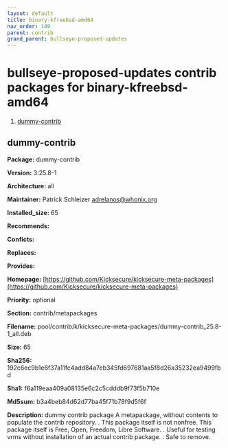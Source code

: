 ```yaml
---
layout: default
title: binary-kfreebsd-amd64
nav_order: 149
parent: contrib
grand_parent: bullseye-proposed-updates
---
```


# bullseye-proposed-updates contrib packages for binary-kfreebsd-amd64


  1. [dummy-contrib](#dummy-contrib)
  



## dummy-contrib

**Package:** dummy-contrib

**Version:** 3:25.8-1

**Architecture:**  all

**Maintainer:**  Patrick Schleizer <adrelanos@whonix.org>

**Installed_size:**  65

**Recommends:**  

**Conficts:**  

**Replaces:**  

**Provides:**  

**Homepage:**  [https://github.com/Kicksecure/kicksecure-meta-packages](https://github.com/Kicksecure/kicksecure-meta-packages)

**Priority:**  optional

**Section:** contrib/metapackages

**Filename:**  pool/contrib/k/kicksecure-meta-packages/dummy-contrib_25.8-1_all.deb

**Size:**  65

**Sha256:**  192c6ec9b1e6f37a11fc4add84a7eb345fd697681aa5f8d26a35232ea9499fbd

**Sha1:**  f6a119eaa409a08135e6c2c5cdddb9f73f5b710e

**Md5sum:**  b3a4beb84d62d77ba45f71b78f9d5f6f

**Description:** dummy contrib package
 A metapackage, without contents to populate the contrib repository.
 .
 This package itself is not nonfree.
 This package itself is Free, Open, Freedom, Libre Software.
 .
 Useful for testing vrms without installation of an actual contrib package.
 .
 Safe to remove.



